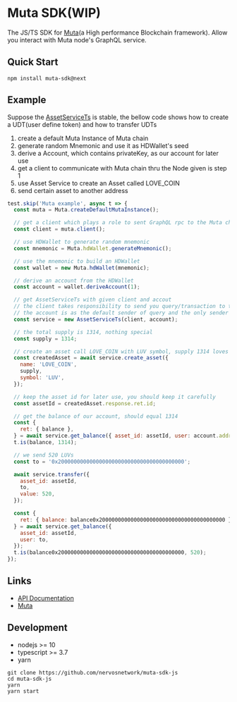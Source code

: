 # Muta SDK(WIP)

The JS/TS SDK for [Muta](https://github.com/nervosnetwork/muta)(a High performance Blockchain framework). Allow you interact with Muta node's GraphQL service.

## Quick Start

```shell
npm install muta-sdk@next
```

## Example

Suppose the [AssetServiceTs](https://github.com/nervosnetwork/muta/blob/master/built-in-services/asset/src/lib.rs) is stable, the bellow code shows how to create a UDT(user define token) and how to transfer UDTs

1. create a default Muta Instance of Muta chain
2. generate random Mnemonic and use it as HDWallet's seed
3. derive a Account, which contains privateKey, as our account for later use
4. get a client to communicate with Muta chain thru the Node given is step 1
5. use Asset Service to create an Asset called LOVE_COIN
6. send certain asset to another address

```js
test.skip('Muta example', async t => {
  const muta = Muta.createDefaultMutaInstance();

  // get a client which plays a role to sent GraphQL rpc to the Muta chain, it like you get a web3.eth in Ethereum
  const client = muta.client();

  // use HDWallet to generate random mnemonic
  const mnemonic = Muta.hdWallet.generateMnemonic();

  // use the mnemonic to build an HDWallet
  const wallet = new Muta.hdWallet(mnemonic);

  // derive an account from the HDWallet
  const account = wallet.deriveAccount(1);

  // get AssetServiceTs with given client and accout
  // the client takes responsibility to send you query/transaction to the Muta chain or node
  // the account is as the default sender of query and the only sender of transaction which you send to Muta chain or node
  const service = new AssetServiceTs(client, account);

  // the total supply is 1314, nothing special
  const supply = 1314;

  // create an asset call LOVE_COIN with LUV symbol, supply 1314 loves totally
  const createdAsset = await service.create_asset({
    name: 'LOVE_COIN',
    supply,
    symbol: 'LUV',
  });

  // keep the asset id for later use, you should keep it carefully
  const assetId = createdAsset.response.ret.id;

  // get the balance of our account, should equal 1314
  const {
    ret: { balance },
  } = await service.get_balance({ asset_id: assetId, user: account.address });
  t.is(balance, 1314);

  // we send 520 LUVs
  const to = '0x2000000000000000000000000000000000000000';

  await service.transfer({
    asset_id: assetId,
    to,
    value: 520,
  });

  const {
    ret: { balance: balance0x2000000000000000000000000000000000000000 },
  } = await service.get_balance({
    asset_id: assetId,
    user: to,
  });
  t.is(balance0x2000000000000000000000000000000000000000, 520);
});
```

## Links

- [API Documentation](https://nervosnetwork.github.io/muta-sdk-js)
- [Muta](https://github.com/nervosnetwork/muta)

## Development

- nodejs >= 10
- typescript >= 3.7
- yarn

```shell
git clone https://github.com/nervosnetwork/muta-sdk-js
cd muta-sdk-js
yarn
yarn start
```
